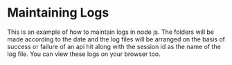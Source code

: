# Maintaining Logs

This is an example of how to maintain logs in node js.
The folders will be made according to the date and the log files will be arranged on the basis of success 
or failure of an api hit along with the session id as the name of the log file.
You can view these logs on your browser too.
